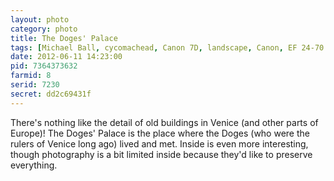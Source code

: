 ```yaml
---
layout: photo
category: photo
title: The Doges' Palace
tags: [Michael Ball, cycomachead, Canon 7D, landscape, Canon, EF 24-70 f2.8L, Italy, Europe, EU, Doges Palace, St Marks Square, St Mark, Piazza San Marco, Palazzo Ducale, Ducale, the piazza, Venice, Venezia]
date: 2012-06-11 14:23:00
pid: 7364373632
farmid: 8
serid: 7230
secret: dd2c69431f
---
```



There's nothing like the detail of old buildings in Venice (and other parts of Europe)! The Doges' Palace is the place where the Doges (who were the rulers of Venice long ago) lived and met. Inside is even more interesting, though photography is a bit limited inside because they'd like to preserve everything.
